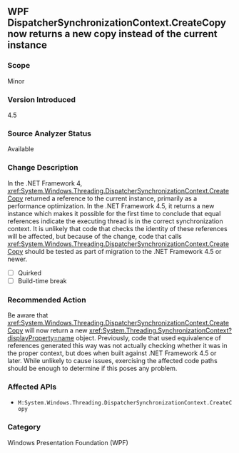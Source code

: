 ## WPF DispatcherSynchronizationContext.CreateCopy now returns a new copy instead of the current instance

### Scope
Minor

### Version Introduced
4.5

### Source Analyzer Status
Available

### Change Description

In the .NET Framework 4,
<xref:System.Windows.Threading.DispatcherSynchronizationContext.CreateCopy>
returned a reference to the current instance, primarily as a performance
optimization. In the .NET Framework 4.5, it returns a new instance which makes
it possible for the first time to conclude that equal references indicate the
executing thread is in the correct synchronization context.  It is unlikely that
code that checks the identity of these references will be affected, but because
of the change, code that calls
<xref:System.Windows.Threading.DispatcherSynchronizationContext.CreateCopy>
should be tested as part of migration to the .NET Framework 4.5 or newer.

- [ ] Quirked
- [ ] Build-time break

### Recommended Action

Be aware that
<xref:System.Windows.Threading.DispatcherSynchronizationContext.CreateCopy>
will now return a new
<xref:System.Threading.SynchronizationContext?displayProperty=name> object.
Previously, code that used equivalence of references generated this way was not
actually checking whether it was in the proper context, but does when built
against .NET Framework 4.5 or later.  While unlikely to cause issues, exercising the
affected code paths should be enough to determine if this poses any problem.

### Affected APIs
* `M:System.Windows.Threading.DispatcherSynchronizationContext.CreateCopy`

### Category
Windows Presentation Foundation (WPF)

<!-- breaking change id: 38 -->
